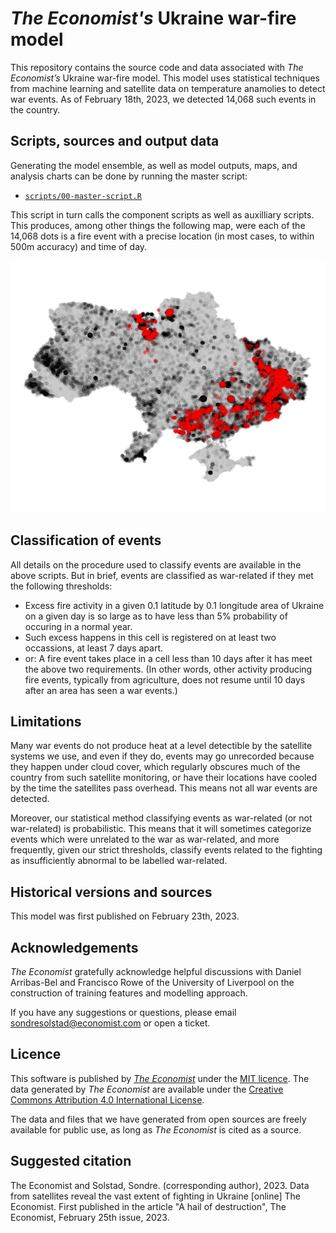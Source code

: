# *The Economist's* Ukraine war-fire model

This repository contains the source code and data associated with *The Economist’s* Ukraine war-fire model. This model uses statistical techniques from machine learning and satellite data on temperature anamolies to detect war events. As of February 18th, 2023, we detected 14,068 such events in the country.  

## Scripts, sources and output data

Generating the model ensemble, as well as model outputs, maps, and analysis charts can be done by running the master script: 

* [`scripts/00-master-script.R`](00-master-script.R)

This script in turn calls the component scripts as well as auxilliary scripts. This produces, among other things the following map, were each of the 14,068 dots is a fire event with a precise location (in most cases, to within 500m accuracy) and time of day.

![Chart of fire events assessed as war-related](plots/ukraine_fire_map.png)  

## Classification of events

All details on the procedure used to classify events are available in the above scripts. But in brief, events are classified as war-related if they met the following thresholds:
* Excess fire activity in a given 0.1 latitude by 0.1 longitude area of Ukraine on a given day is so large as to have less than 5% probability of occuring in a normal year.
* Such excess happens in this cell is registered on at least two occassions, at least 7 days apart.
* or: A fire event takes place in a cell less than 10 days after it has meet the above two requirements. (In other words, other activity producing fire events, typically from agriculture, does not resume until 10 days after an area has seen a war events.)

## Limitations

Many war events do not produce heat at a level detectible by the satellite systems we use, and even if they do, events may go unrecorded because they happen under cloud cover, which regularly obscures much of the country from such satellite monitoring, or have their locations have cooled by the time the satellites pass overhead. This means not all war events are detected. 

Moreover, our statistical method classifying events as war-related (or not war-related) is probabilistic. This means that it will sometimes categorize events which were unrelated to the war as war-related, and more frequently, given our strict thresholds, classify events related to the fighting as insufficiently abnormal to be labelled war-related. 

## Historical versions and sources
This model was first published on February 23th, 2023. 

## Acknowledgements

*The Economist* gratefully acknowledge helpful discussions with Daniel Arribas-Bel and Francisco Rowe of the University of Liverpool on the construction of training features and modelling approach.

If you have any suggestions or questions, please email [sondresolstad@economist.com](mailto:sondresolstad@economist.com) or open a ticket.

## Licence

This software is published by [*The Economist*](https://www.economist.com) under the [MIT licence](https://opensource.org/licenses/MIT). The data generated by *The Economist* are available under the [Creative Commons Attribution 4.0 International License](https://creativecommons.org/licenses/by/4.0/).

The data and files that we have generated from open sources are freely available for public use, as long as *The Economist* is cited as a source.

## Suggested citation
The Economist and Solstad, Sondre. (corresponding author), 2023. Data from satellites reveal the vast extent of fighting in Ukraine [online] The Economist. First published in the article "A hail of destruction", The Economist, February 25th issue, 2023.
